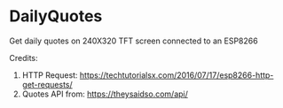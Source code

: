 # DailyQuotes
Get daily quotes on 240X320 TFT screen connected to an ESP8266

Credits:
1. HTTP Request: https://techtutorialsx.com/2016/07/17/esp8266-http-get-requests/
2. Quotes API from: https://theysaidso.com/api/

